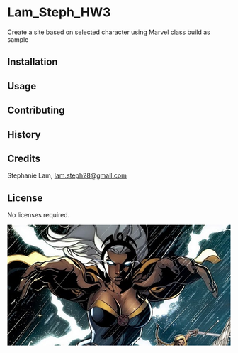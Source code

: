 # Lam_Steph_HW3
Create a site based on selected character using Marvel class build as sample

## Installation


## Usage


## Contributing


## History


## Credits
Stephanie Lam, lam.steph28@gmail.com

## License
No licenses required.

![storm](/img/storm.jpg)